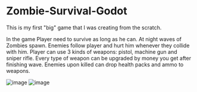 # Zombie-Survival-Godot

This is my first "big" game that I was creating from the scratch. 

In the game Player need to survive as long as he can. At night waves of Zombies spawn. Enemies follow player and hurt him whenever they collide with him.
Player can use 3 kinds of weapons: pistol, machine gun and sniper rifle. Every type of weapon can be upgraded by money you get after finishing wave.
Enemies upon killed can drop health packs and ammo to weapons.

![image](https://user-images.githubusercontent.com/67783947/128582054-3ccf5ef3-b6d3-4616-9203-b87a1424f8bb.png)
![image](https://user-images.githubusercontent.com/67783947/128582017-3c8d61f0-eabb-441c-a50e-256049593b2e.png)

